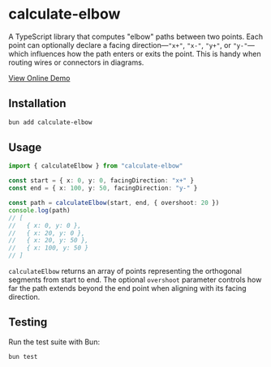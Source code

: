 # calculate-elbow

A TypeScript library that computes "elbow" paths between two points. Each point can optionally declare a facing direction—`"x+"`, `"x-"`, `"y+"`, or `"y-"`—which influences how the path enters or exits the point. This is handy when routing wires or connectors in diagrams.

[View Online Demo](https://calculate-elbow.vercel.app/)

## Installation

```bash
bun add calculate-elbow
```

## Usage

```ts
import { calculateElbow } from "calculate-elbow"

const start = { x: 0, y: 0, facingDirection: "x+" }
const end = { x: 100, y: 50, facingDirection: "y-" }

const path = calculateElbow(start, end, { overshoot: 20 })
console.log(path)
// [
//   { x: 0, y: 0 },
//   { x: 20, y: 0 },
//   { x: 20, y: 50 },
//   { x: 100, y: 50 }
// ]
```

`calculateElbow` returns an array of points representing the orthogonal segments from start to end. The optional `overshoot` parameter controls how far the path extends beyond the end point when aligning with its facing direction.

## Testing

Run the test suite with Bun:

```bash
bun test
```
